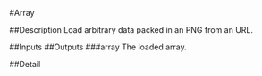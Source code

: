 #Array

##Description
Load arbitrary data packed in an PNG from an URL.

##Inputs
##Outputs
###array
The loaded array.

##Detail

